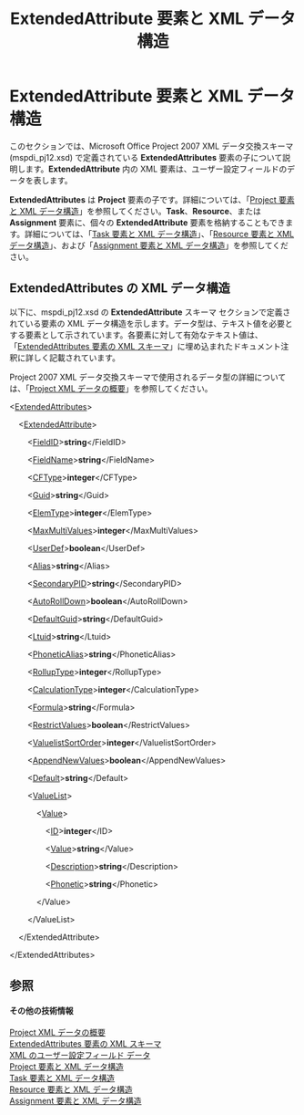 ﻿---
title: ExtendedAttribute 要素と XML データ構造
TOCTitle: ExtendedAttribute 要素と XML データ構造
ms:assetid: 88acf5ad-cdb2-4fda-b178-ad43dc572684
ms:mtpsurl: https://msdn.microsoft.com/ja-jp/library/Bb968579(v=office.12)
ms:contentKeyID: 16741519
ms.date: 06/30/2008
mtps_version: v=office.12
ms.translationtype: HT
---

# ExtendedAttribute 要素と XML データ構造

このセクションでは、Microsoft Office Project 2007 XML データ交換スキーマ (mspdi\_pj12.xsd) で定義されている **ExtendedAttributes** 要素の子について説明します。**ExtendedAttribute** 内の XML 要素は、ユーザー設定フィールドのデータを表します。

**ExtendedAttributes** は **Project** 要素の子です。詳細については、「[Project 要素と XML データ構造](project-elements-and-xml-structure.md)」を参照してください。**Task**、**Resource**、または **Assignment** 要素に、個々の **ExtendedAttribute** 要素を格納することもできます。詳細については、「[Task 要素と XML データ構造](task-elements-and-xml-structure.md)」、「[Resource 要素と XML データ構造](resource-elements-and-xml-structure.md)」、および「[Assignment 要素と XML データ構造](assignment-elements-and-xml-structure.md)」を参照してください。

## ExtendedAttributes の XML データ構造

以下に、mspdi\_pj12.xsd の **ExtendedAttribute** スキーマ セクションで定義されている要素の XML データ構造を示します。データ型は、テキスト値を必要とする要素として示されています。各要素に対して有効なテキスト値は、「[ExtendedAttributes 要素の XML スキーマ](xml-schema-for-the-extendedattributes-element.md)」に埋め込まれたドキュメント注釈に詳しく記載されています。

Project 2007 XML データ交換スキーマで使用されるデータ型の詳細については、「[Project XML データの概要](introduction-to-project-xml-data.md)」を参照してください。

\<[ExtendedAttributes](extendedattributes-element.md)\>

    \<[ExtendedAttribute](extendedattribute-element.md)\>

        \<[FieldID](fieldid-element.md)\>**string**\</FieldID\>

        \<[FieldName](fieldname-element.md)\>**string**\</FieldName\>

        \<[CFType](cftype-element.md)\>**integer**\</CFType\>

        \<[Guid](guid-element-multiple-parents.md)\>**string**\</Guid\>

        \<[ElemType](elemtype-element.md)\>**integer**\</ElemType\>

        \<[MaxMultiValues](maxmultivalues-element.md)\>**integer**\</MaxMultiValues\>

        \<[UserDef](userdef-element.md)\>**boolean**\</UserDef\>

        \<[Alias](alias-element.md)\>**string**\</Alias\>

        \<[SecondaryPID](secondarypid-element.md)\>**string**\</SecondaryPID\>

        \<[AutoRollDown](autorolldown-element.md)\>**boolean**\</AutoRollDown\>

        \<[DefaultGuid](defaultguid-element.md)\>**string**\</DefaultGuid\>

        \<[Ltuid](ltuid-element.md)\>**string**\</Ltuid\>

        \<[PhoneticAlias](phoneticalias-element.md)\>**string**\</PhoneticAlias\>

        \<[RollupType](rolluptype-element.md)\>**integer**\</RollupType\>

        \<[CalculationType](calculationtype-element.md)\>**integer**\</CalculationType\>

        \<[Formula](formula-element.md)\>**string**\</Formula\>

        \<[RestrictValues](restrictvalues-element.md)\>**boolean**\</RestrictValues\>

        \<[ValuelistSortOrder](valuelistsortorder-element.md)\>**integer**\</ValuelistSortOrder\>

        \<[AppendNewValues](appendnewvalues-element.md)\>**boolean**\</AppendNewValues\>

        \<[Default](default-element-extendedattribute.md)\>**string**\</Default\>

        \<[ValueList](valuelist-element.md)\>

            \<[Value](value-element.md)\>

                \<[ID](id-element.md)\>**integer**\</ID\>

                \<[Value](value-element.md)\>**string**\</Value\>

                \<[Description](description-element.md)\>**string**\</Description\>

                \<[Phonetic](phonetic-element.md)\>**string**\</Phonetic\>

            \</Value\>

        \</ValueList\>

    \</ExtendedAttribute\>

\</ExtendedAttributes\>

## 参照

#### その他の技術情報

[Project XML データの概要](introduction-to-project-xml-data.md)  
[ExtendedAttributes 要素の XML スキーマ](xml-schema-for-the-extendedattributes-element.md)  
[XML のユーザー設定フィールド データ](custom-field-data-in-xml.md)  
[Project 要素と XML データ構造](project-elements-and-xml-structure.md)  
[Task 要素と XML データ構造](task-elements-and-xml-structure.md)  
[Resource 要素と XML データ構造](resource-elements-and-xml-structure.md)  
[Assignment 要素と XML データ構造](assignment-elements-and-xml-structure.md)

